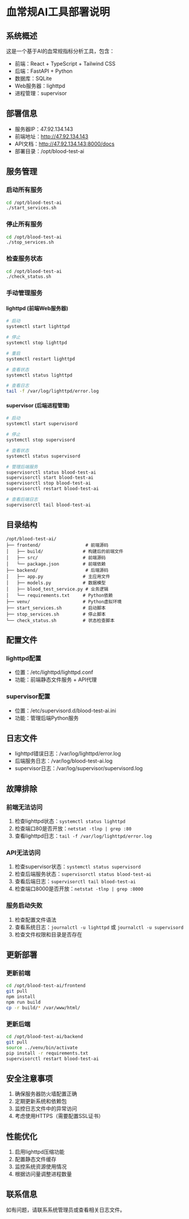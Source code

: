 # 血常规AI工具部署说明

## 系统概述

这是一个基于AI的血常规指标分析工具，包含：
- 前端：React + TypeScript + Tailwind CSS
- 后端：FastAPI + Python
- 数据库：SQLite
- Web服务器：lighttpd
- 进程管理：supervisor

## 部署信息

- 服务器IP：47.92.134.143
- 前端地址：http://47.92.134.143
- API文档：http://47.92.134.143:8000/docs
- 部署目录：/opt/blood-test-ai

## 服务管理

### 启动所有服务
```bash
cd /opt/blood-test-ai
./start_services.sh
```

### 停止所有服务
```bash
cd /opt/blood-test-ai
./stop_services.sh
```

### 检查服务状态
```bash
cd /opt/blood-test-ai
./check_status.sh
```

### 手动管理服务

#### lighttpd (前端Web服务器)
```bash
# 启动
systemctl start lighttpd

# 停止
systemctl stop lighttpd

# 重启
systemctl restart lighttpd

# 查看状态
systemctl status lighttpd

# 查看日志
tail -f /var/log/lighttpd/error.log
```

#### supervisor (后端进程管理)
```bash
# 启动
systemctl start supervisord

# 停止
systemctl stop supervisord

# 查看状态
systemctl status supervisord

# 管理后端服务
supervisorctl status blood-test-ai
supervisorctl start blood-test-ai
supervisorctl stop blood-test-ai
supervisorctl restart blood-test-ai

# 查看后端日志
supervisorctl tail blood-test-ai
```

## 目录结构

```
/opt/blood-test-ai/
├── frontend/                 # 前端源码
│   ├── build/               # 构建后的前端文件
│   ├── src/                 # 前端源码
│   └── package.json         # 前端依赖
├── backend/                  # 后端源码
│   ├── app.py               # 主应用文件
│   ├── models.py            # 数据模型
│   ├── blood_test_service.py # 业务逻辑
│   └── requirements.txt     # Python依赖
├── venv/                    # Python虚拟环境
├── start_services.sh        # 启动脚本
├── stop_services.sh         # 停止脚本
└── check_status.sh          # 状态检查脚本
```

## 配置文件

### lighttpd配置
- 位置：/etc/lighttpd/lighttpd.conf
- 功能：前端静态文件服务 + API代理

### supervisor配置
- 位置：/etc/supervisord.d/blood-test-ai.ini
- 功能：管理后端Python服务

## 日志文件

- lighttpd错误日志：/var/log/lighttpd/error.log
- 后端服务日志：/var/log/blood-test-ai.log
- supervisor日志：/var/log/supervisor/supervisord.log

## 故障排除

### 前端无法访问
1. 检查lighttpd状态：`systemctl status lighttpd`
2. 检查端口80是否开放：`netstat -tlnp | grep :80`
3. 查看lighttpd日志：`tail -f /var/log/lighttpd/error.log`

### API无法访问
1. 检查supervisor状态：`systemctl status supervisord`
2. 检查后端服务状态：`supervisorctl status blood-test-ai`
3. 查看后端日志：`supervisorctl tail blood-test-ai`
4. 检查端口8000是否开放：`netstat -tlnp | grep :8000`

### 服务启动失败
1. 检查配置文件语法
2. 查看系统日志：`journalctl -u lighttpd` 或 `journalctl -u supervisord`
3. 检查文件权限和目录是否存在

## 更新部署

### 更新前端
```bash
cd /opt/blood-test-ai/frontend
git pull
npm install
npm run build
cp -r build/* /var/www/html/
```

### 更新后端
```bash
cd /opt/blood-test-ai/backend
git pull
source ../venv/bin/activate
pip install -r requirements.txt
supervisorctl restart blood-test-ai
```

## 安全注意事项

1. 确保服务器防火墙配置正确
2. 定期更新系统和依赖包
3. 监控日志文件中的异常访问
4. 考虑使用HTTPS（需要配置SSL证书）

## 性能优化

1. 启用lighttpd压缩功能
2. 配置静态文件缓存
3. 监控系统资源使用情况
4. 根据访问量调整进程数量

## 联系信息

如有问题，请联系系统管理员或查看相关日志文件。

